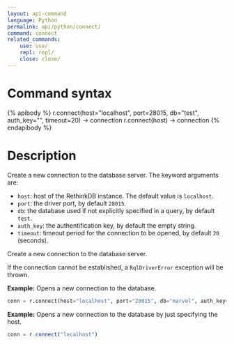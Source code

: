 ```yaml
---
layout: api-command 
language: Python
permalink: api/python/connect/
command: connect
related_commands:
    use: use/
    repl: repl/
    close: close/
---
```


# Command syntax #

{% apibody %}
r.connect(host="localhost", port=28015, db="test", auth_key="", timeout=20)
    &rarr; connection
r.connect(host) &rarr; connection
{% endapibody %}

# Description #

Create a new connection to the database server. The keyword arguments are:

- `host`: host of the RethinkDB instance. The default value is `localhost`.
- `port`: the driver port, by default `28015`.
- `db`: the database used if not explicitly specified in a query, by default `test`.
- `auth_key`: the authentification key, by default the empty string.
- `timeout`: timeout period for the connection to be opened, by default `20` (seconds).


Create a new connection to the database server.

If the connection cannot be established, a `RqlDriverError` exception will be thrown.

__Example:__ Opens a new connection to the database.

```py
conn = r.connect(host="localhost", port="28015", db="marvel", auth_key="hunter2")
```

__Example:__ Opens a new connection to the database by just specifying the host.

```js
conn = r.connect("localhost")
```
